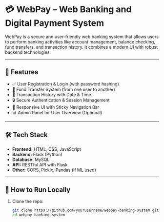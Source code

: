 # 💳 WebPay – Web Banking and Digital Payment System

WebPay is a secure and user-friendly web banking system that allows users to perform banking activities like account management, balance checking, fund transfers, and transaction history. It combines a modern UI with robust backend technologies.

---

## 🚀 Features

- ✅ User Registration & Login (with password hashing)
- 💸 Fund Transfer System (from one user to another)
- 🧾 Transaction History with Date & Time
- 🔒 Secure Authentication & Session Management
- 📱 Responsive UI with Sticky Navigation Bar
- 📊 Admin Panel for User Overview (Optional)

---

## 🛠️ Tech Stack

- **Frontend:** HTML, CSS, JavaScript
- **Backend:** Flask (Python)
- **Database:** MySQL
- **API:** RESTful API with Flask
- **Other:** CORS, Pickle, Pandas (if ML used)

---

## 🔧 How to Run Locally

1. Clone the repo:
   ```bash
   git clone https://github.com/yourusername/webpay-banking-system.git
   cd webpay-banking-system

